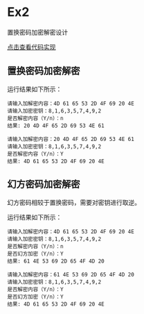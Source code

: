# Ex2

置换密码加密解密设计

[点击查看代码实现](crypt.py)

## 置换密码加密解密

运行结果如下所示：

```log
请输入加解密内容：4D 61 65 53 2D 4F 69 20 4E
请输入加密密钥：8,1,6,3,5,7,4,9,2
是否解密内容（Y/n）：n
结果: 20 4D 4F 65 2D 69 53 4E 61

请输入加解密内容：20 4D 4F 65 2D 69 53 4E 61
请输入加密密钥：8,1,6,3,5,7,4,9,2	
是否解密内容（Y/n）：Y
结果: 4D 61 65 53 2D 4F 69 20 4E
```

## 幻方密码加密解密

幻方密码相较于置换密码，需要对密钥进行取逆。

运行结果如下所示：

```log
请输入加解密内容：4D 61 65 53 2D 4F 69 20 4E
请输入加密密钥：8,1,6,3,5,7,4,9,2
是否解密内容（Y/n）：n
是否幻方加密（Y/n）：Y
结果: 61 4E 53 69 2D 65 4F 4D 20

请输入加解密内容：61 4E 53 69 2D 65 4F 4D 20
请输入加密密钥：8,1,6,3,5,7,4,9,2
是否解密内容（Y/n）：Y
是否幻方加密（Y/n）：Y
结果: 4D 61 65 53 2D 4F 69 20 4E

```
